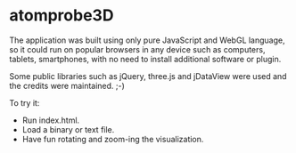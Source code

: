 # atomprobe3D

The application was built using only pure JavaScript and WebGL language, so it could run on popular browsers in any device such as computers, tablets, smartphones, with no need to install additional software or plugin.

Some public libraries such as jQuery, three.js and jDataView were used and the credits were maintained. ;-)

To try it:
* Run index.html.
* Load a binary or text file.
* Have fun rotating and zoom-ing the visualization.
